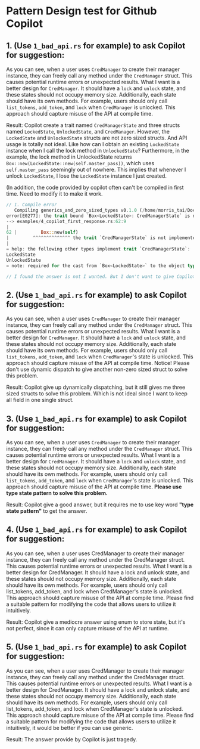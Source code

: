# Pattern Design test for Github Copilot

## 1. (Use `1_bad_api.rs` for example) to ask Copilot for suggestion:

As you can see, when a user uses `CredManager` to create their manager instance,
they can freely call any method under the `CredManager` struct. 
This causes potential runtime errors or unexpected results. 
What I want is a better design for `CredManager`.
It should have a `lock` and `unlock` state, and these states should not occupy memory size. 
Additionally, each state should have its own methods.
For example, users should only call `list_tokens`, `add_token`, and `lock` when `CredManager` is unlocked.
This approach should capture misuse of the API at compile time.

Result: Copilot create a trait named `CredManagerState` and three structs named `LockedState`, `UnlockedState`, and `CredManager`.
However, the `LockedState` and `UnlockedState` structs are not zero sized structs. And API usage is totally not ideal.
Like how can I obtain an existing `LockedState` instance when I call the lock method in `UnlockedState`?
Furthermore, in the example, the lock method in UnlockedState returns `Box::new(LockedState::new(self.master_pass))`, 
which uses `self.master_pass` seemingly out of nowhere. This implies that whenever I unlock `LockedState`, I lose the `LockedState` instance I just created.

(In addition, the code provided by copilot often can't be compiled in first time. Need to modify it to make it work.
```rust
// 1. Compile error
   Compiling generics_and_zero_sized_types v0.1.0 (/home/morris_tai/Documents/whynot/generics_and_zero_sized_types)
error[E0277]: the trait bound `Box<LockedState>: CredManagerState` is not satisfied
--> examples/4_copilot_first_response.rs:62:9
|
62 |         Box::new(self)
|         ^^^^^^^^^^^^^^ the trait `CredManagerState` is not implemented for `Box<LockedState>`
|
= help: the following other types implement trait `CredManagerState`:
LockedState
UnlockedState
= note: required for the cast from `Box<LockedState>` to the object type `dyn CredManagerState`

// I found the answer is not I wanted. But I don't want to give Copilot too many hints.
```

## 2. (Use `1_bad_api.rs` for example) to ask Copilot for suggestion:

As you can see, when a user uses `CredManager` to create their manager instance,
they can freely call any method under the `CredManager` struct.
This causes potential runtime errors or unexpected results.
What I want is a better design for `CredManager`.
It should have a `lock` and `unlock` state, and these states should not occupy memory size.
Additionally, each state should have its own methods.
For example, users should only call `list_tokens`, `add_token`, and `lock` when `CredManager`'s state is unlocked.
This approach should capture misuse of the API at compile time.
Notice! Please don't use dynamic dispatch to give another non-zero sized struct to solve this problem.

Result: Copilot give up dynamically dispatching, but it still gives me three sized structs to solve this problem. 
Which is not ideal since I want to keep all field in one single struct.


## 3. (Use `1_bad_api.rs` for example) to ask Copilot for suggestion:

As you can see, when a user uses `CredManager` to create their manager instance,
they can freely call any method under the `CredManager` struct.
This causes potential runtime errors or unexpected results.
What I want is a better design for `CredManager`.
It should have a `lock` and `unlock` state, and these states should not occupy memory size.
Additionally, each state should have its own methods.
For example, users should only call `list_tokens`, `add_token`, and `lock` when `CredManager`'s state is unlocked.
This approach should capture misuse of the API at compile time.
**Please use type state pattern to solve this problem.**

Result: Copilot give a good answer, but it requires me to use key word **"type state pattern"** to get the answer.

## 4. (Use `1_bad_api.rs` for example) to ask Copilot for suggestion:

As you can see, when a user uses CredManager to create their manager instance,
they can freely call any method under the CredManager struct. This causes potential runtime errors or unexpected results.
What I want is a better design for CredManager. It should have a lock and unlock state,
and these states should not occupy memory size. Additionally, each state should have its own methods.
For example, users should only call list_tokens, add_token, and lock when CredManager's state is unlocked.
This approach should capture misuse of the API at compile time.
Please find a suitable pattern for modifying the code that allows users to utilize it intuitively.

Result: Copilot give a mediocre answer using enum to store state, but it's not perfect, since it can only capture misuse of the API at runtime.

## 5. (Use `1_bad_api.rs` for example) to ask Copilot for suggestion:
As you can see, when a user uses CredManager to create their manager instance,
they can freely call any method under the CredManager struct. This causes potential runtime errors or unexpected results.
What I want is a better design for CredManager. It should have a lock and unlock state,
and these states should not occupy memory size. Additionally, each state should have its own methods.
For example, users should only call list_tokens, add_token, and lock when CredManager's state is unlocked.
This approach should capture misuse of the API at compile time.
Please find a suitable pattern for modifying the code that allows users to utilize it intuitively, it would be better if you can use generic.

Result: The answer provide by Copilot is just tragedy.
